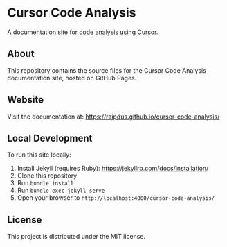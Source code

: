 # Cursor Code Analysis

A documentation site for code analysis using Cursor.

## About

This repository contains the source files for the Cursor Code Analysis documentation site, hosted on GitHub Pages.

## Website

Visit the documentation at: https://rajpdus.github.io/cursor-code-analysis/

## Local Development

To run this site locally:

1. Install Jekyll (requires Ruby): https://jekyllrb.com/docs/installation/
2. Clone this repository
3. Run `bundle install`
4. Run `bundle exec jekyll serve`
5. Open your browser to `http://localhost:4000/cursor-code-analysis/`

## License

This project is distributed under the MIT license.
